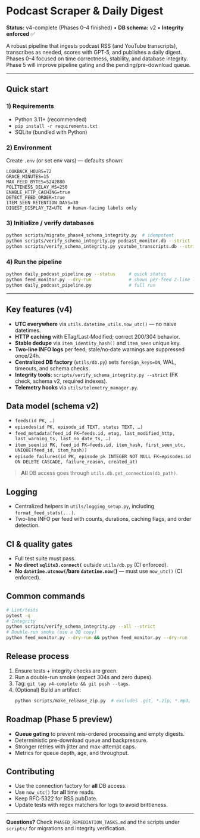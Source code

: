 # Podcast Scraper & Daily Digest
**Status:** v4-complete (Phases 0–4 finished) • **DB schema:** v2 • **Integrity enforced** ✅

A robust pipeline that ingests podcast RSS (and YouTube transcripts), transcribes as needed, scores with GPT‑5, and publishes a daily digest. Phases 0–4 focused on time correctness, stability, and database integrity. Phase 5 will improve pipeline gating and the pending/pre-download queue.

---

## Quick start

### 1) Requirements
- Python 3.11+ (recommended)
- `pip install -r requirements.txt`
- SQLite (bundled with Python)

### 2) Environment
Create `.env` (or set env vars) — defaults shown:
```env
LOOKBACK_HOURS=72
GRACE_MINUTES=15
MAX_FEED_BYTES=5242880
POLITENESS_DELAY_MS=250
ENABLE_HTTP_CACHING=true
DETECT_FEED_ORDER=true
ITEM_SEEN_RETENTION_DAYS=30
DIGEST_DISPLAY_TZ=UTC  # human-facing labels only
```

### 3) Initialize / verify databases
```bash
python scripts/migrate_phase4_schema_integrity.py  # idempotent
python scripts/verify_schema_integrity.py podcast_monitor.db --strict
python scripts/verify_schema_integrity.py youtube_transcripts.db --strict
```

### 4) Run the pipeline
```bash
python daily_podcast_pipeline.py --status     # quick status
python feed_monitor.py --dry-run              # shows per-feed 2-line logs + caching
python daily_podcast_pipeline.py              # full run
```

---

## Key features (v4)
- **UTC everywhere** via `utils.datetime_utils.now_utc()` — no naive datetimes.
- **HTTP caching** with ETag/Last‑Modified; correct 200/304 behavior.
- **Stable dedupe** via `item_identity_hash()` and `item_seen` unique key.
- **Two-line INFO logs** per feed; stale/no‑date warnings are suppressed once/24h.
- **Centralized DB factory** (`utils/db.py`) sets `foreign_keys=ON`, WAL, timeouts, and schema checks.
- **Integrity tools**: `scripts/verify_schema_integrity.py --strict` (FK check, schema v2, required indexes).
- **Telemetry hooks** via `utils/telemetry_manager.py`.

## Data model (schema v2)
- `feeds(id PK, …)`  
- `episodes(id PK, episode_id TEXT, status TEXT, …)`  
- `feed_metadata(feed_id FK→feeds.id, etag, last_modified_http, last_warning_ts, last_no_date_ts, …)`  
- `item_seen(id PK, feed_id FK→feeds.id, item_hash, first_seen_utc, UNIQUE(feed_id, item_hash))`  
- `episode_failures(id PK, episode_pk INTEGER NOT NULL FK→episodes.id ON DELETE CASCADE, failure_reason, created_at)`

> **All** DB access goes through `utils.db.get_connection(db_path)`.

## Logging
- Centralized helpers in `utils/logging_setup.py`, including `format_feed_stats(...)`.
- Two-line INFO per feed with counts, durations, caching flags, and order detection.

## CI & quality gates
- Full test suite must pass.
- **No direct `sqlite3.connect(`** outside `utils/db.py` (CI enforced).
- **No `datetime.utcnow(`/bare `datetime.now(`)** — must use `now_utc()` (CI enforced).

## Common commands
```bash
# Lint/tests
pytest -q
# Integrity
python scripts/verify_schema_integrity.py --all --strict
# Double-run smoke (use a DB copy)
python feed_monitor.py --dry-run && python feed_monitor.py --dry-run
```

## Release process
1. Ensure tests + integrity checks are green.
2. Run a double-run smoke (expect 304s and zero dupes).
3. Tag: `git tag v4-complete && git push --tags`.
4. (Optional) Build an artifact:
   ```bash
   python scripts/make_release_zip.py  # excludes .git, *.zip, *.mp3, *.wav, etc.
   ```

## Roadmap (Phase 5 preview)
- **Queue gating** to prevent mis-ordered processing and empty digests.
- Deterministic pre-download queue and backpressure.
- Stronger retries with jitter and max-attempt caps.
- Metrics for queue depth, age, and throughput.

## Contributing
- Use the connection factory for **all** DB access.
- Use `now_utc()` for **all** time reads.
- Keep RFC‑5322 for RSS pubDate.
- Update tests with regex matchers for logs to avoid brittleness.

---

**Questions?** Check `PHASED_REMEDIATION_TASKS.md` and the scripts under `scripts/` for migrations and integrity verification.
